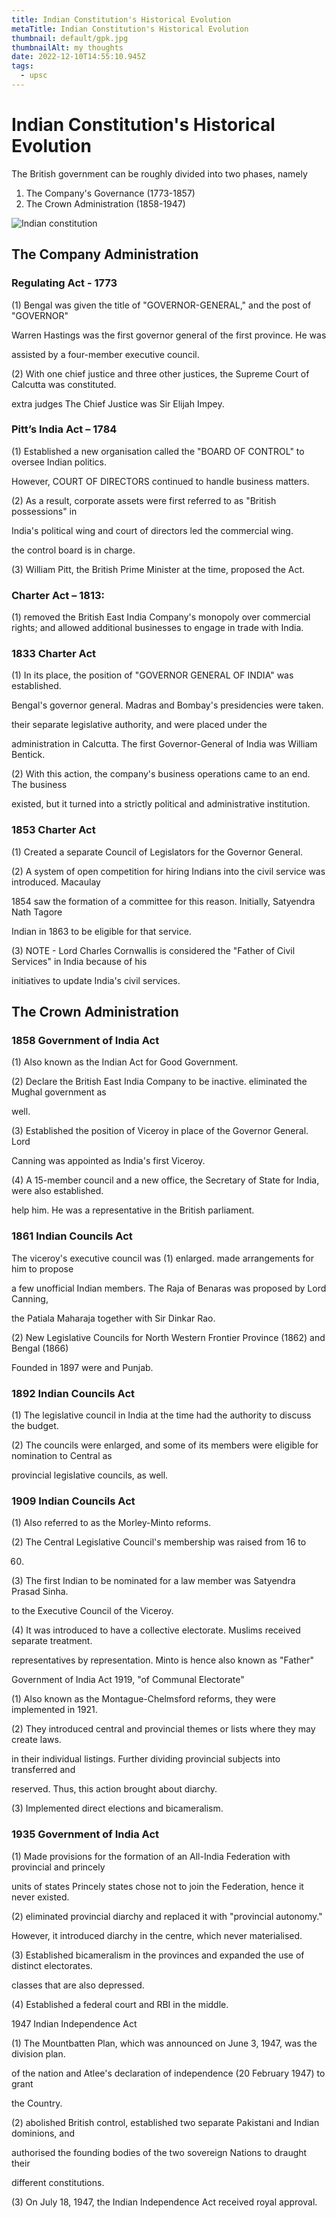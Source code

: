 ```yaml
---
title: Indian Constitution's Historical Evolution
metaTitle: Indian Constitution's Historical Evolution
thumbnail: default/gpk.jpg
thumbnailAlt: my thoughts
date: 2022-12-10T14:55:10.945Z
tags:
  - upsc
---
```

# Indian Constitution's Historical Evolution

The British government can be roughly divided into two phases, namely

1. The Company's Governance (1773-1857)
2. The Crown Administration (1858-1947)

![Indian constitution](https://i0.wp.com/www.winmeen.com/wp-content/uploads/2020/02/Indian-Constitution-Indian-Polity-Notes-Part-2-in-English.jpg?fit=720,540&ssl=1)

## The Company Administration

### Regulating Act - 1773

(1) Bengal was given the title of "GOVERNOR-GENERAL," and the post of "GOVERNOR"

Warren Hastings was the first governor general of the first province. He was

assisted by a four-member executive council.

(2) With one chief justice and three other justices, the Supreme Court of Calcutta was constituted.

extra judges The Chief Justice was Sir Elijah Impey.

### Pitt’s India Act – 1784

(1) Established a new organisation called the "BOARD OF CONTROL" to oversee Indian politics.

However, COURT OF DIRECTORS continued to handle business matters.

(2) As a result, corporate assets were first referred to as "British possessions" in

India's political wing and court of directors led the commercial wing.

the control board is in charge.

(3) William Pitt, the British Prime Minister at the time, proposed the Act.

### Charter Act – 1813:

(1) removed the British East India Company's monopoly over commercial rights; and allowed additional businesses to engage in trade with India.

### 1833 Charter Act

(1) In its place, the position of "GOVERNOR GENERAL OF INDIA" was established.

Bengal's governor general. Madras and Bombay's presidencies were taken.

their separate legislative authority, and were placed under the

administration in Calcutta. The first Governor-General of India was William Bentick.

(2) With this action, the company's business operations came to an end. The business

existed, but it turned into a strictly political and administrative institution.

### 1853 Charter Act

(1) Created a separate Council of Legislators for the Governor General.

(2) A system of open competition for hiring Indians into the civil service was introduced. Macaulay

1854 saw the formation of a committee for this reason. Initially, Satyendra Nath Tagore

Indian in 1863 to be eligible for that service.

(3) NOTE - Lord Charles Cornwallis is considered the "Father of Civil Services" in India because of his

initiatives to update India's civil services.

## The Crown Administration

### 1858 Government of India Act

(1) Also known as the Indian Act for Good Government.

(2) Declare the British East India Company to be inactive. eliminated the Mughal government as

well.

(3) Established the position of Viceroy in place of the Governor General. Lord

Canning was appointed as India's first Viceroy.

(4) A 15-member council and a new office, the Secretary of State for India, were also established.

help him. He was a representative in the British parliament.

### 1861 Indian Councils Act

The viceroy's executive council was (1) enlarged. made arrangements for him to propose

a few unofficial Indian members. The Raja of Benaras was proposed by Lord Canning,

the Patiala Maharaja together with Sir Dinkar Rao.

(2) New Legislative Councils for North Western Frontier Province (1862) and Bengal (1866)

Founded in 1897 were and Punjab.

### 1892 Indian Councils Act

(1) The legislative council in India at the time had the authority to discuss the budget.

(2) The councils were enlarged, and some of its members were eligible for nomination to Central as

provincial legislative councils, as well.

### 1909 Indian Councils Act

(1) Also referred to as the Morley-Minto reforms.

(2) The Central Legislative Council's membership was raised from 16 to

60.

(3) The first Indian to be nominated for a law member was Satyendra Prasad Sinha.

to the Executive Council of the Viceroy.

(4) It was introduced to have a collective electorate. Muslims received separate treatment.

representatives by representation. Minto is hence also known as "Father"

Government of India Act 1919, "of Communal Electorate"

(1) Also known as the Montague-Chelmsford reforms, they were implemented in 1921.

(2) They introduced central and provincial themes or lists where they may create laws.

in their individual listings. Further dividing provincial subjects into transferred and

reserved. Thus, this action brought about diarchy.

(3) Implemented direct elections and bicameralism.

### 1935 Government of India Act

(1) Made provisions for the formation of an All-India Federation with provincial and princely

units of states Princely states chose not to join the Federation, hence it never existed.

(2) eliminated provincial diarchy and replaced it with "provincial autonomy."

However, it introduced diarchy in the centre, which never materialised.

(3) Established bicameralism in the provinces and expanded the use of distinct electorates.

classes that are also depressed.

(4) Established a federal court and RBI in the middle.

1947 Indian Independence Act

(1) The Mountbatten Plan, which was announced on June 3, 1947, was the division plan.

of the nation and Atlee's declaration of independence (20 February 1947) to grant

the Country.

(2) abolished British control, established two separate Pakistani and Indian dominions, and

authorised the founding bodies of the two sovereign Nations to draught their

different constitutions.

(3) On July 18, 1947, the Indian Independence Act received royal approval.